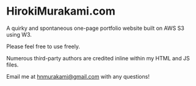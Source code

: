 # HirokiMurakami.com
A quirky and spontaneous one-page portfolio website built on AWS S3 using W3. 

Please feel free to use freely. 

Numerous third-party authors are credited inline within my HTML and JS files. 

Email me at hnmurakami@gmail.com with any questions! 

